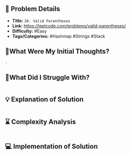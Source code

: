 ## 📝 Problem Details

- **Title:** `20. Valid Parentheses`
- **Link:** https://leetcode.com/problems/valid-parentheses/
- **Difficulty:** #Easy 
- **Tags/Categories:**  #Hashmap #Strings #Stack 

## 💭What Were My Initial Thoughts?

```
- 
```

## 🤔What Did I Struggle With?

```

```

## 💡 Explanation of Solution

```

```

## ⌛ Complexity Analysis

```

```

## 💻 Implementation of Solution

```cpp

```